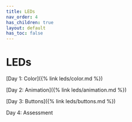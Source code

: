 ```yaml
---
title: LEDs
nav_order: 4
has_children: true
layout: default
has_toc: false
---
```


# LEDs

[Day 1: Color]({% link leds/color.md %})

[Day 2: Animation]({% link leds/animation.md %})

[Day 3: Buttons]({% link leds/buttons.md %})

Day 4: Assessment

